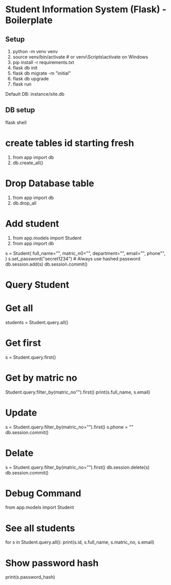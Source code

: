 # Student Information System (Flask) - Boilerplate

## Setup
1. python -m venv venv
2. source venv/bin/activate   # or venv\Scripts\activate on Windows
3. pip install -r requirements.txt
4. flask db init
5. flask db migrate -m "initial"
6. flask db upgrade
7. flask run

Default DB: instance/site.db
## DB setup
flask shell
# create tables id starting fresh
1. from app import db
2. db.create_all()

# Drop Database table
1. from app import db
2. db.drop_all

# Add student
1. from app.models import Student
2. from app import db

s = Student(
    full_name="",
    matric_n0="",
    department="",
    email="",
    phone"",
)
s.set_password("secret1234")  # Always use hashed password
db.session.add(s)
db.session.commit()

# Query Student

# Get all
students = Student.query.all()

# Get first 
s = Student.query.first()

# Get by matric no
Student.query.filter_by(matric_no"").first()
print(s.full_name, s.email)

# Update 
s = Student.query.filter_by(matric_no="").first()
s.phone = ""
db.session.commit()

# Delate
s = Student.query.filter_by(matric_no="").first()
db.session.delete(s)
db.session.commit()

# Debug Command
from app.models import Student

# See all students
for s in Student.query.all():
    print(s.id, s.full_name, s.matric_no, s.email)

# Show password hash
print(s.password_hash)


